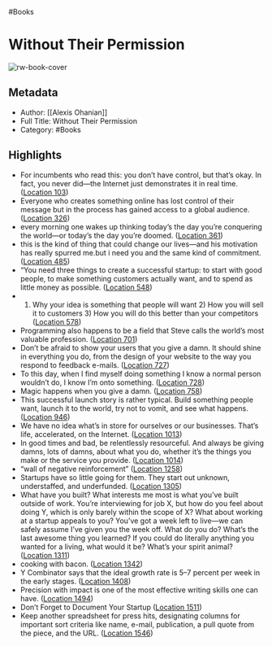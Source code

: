 #Books 


# Without Their Permission
![rw-book-cover](https://images-na.ssl-images-amazon.com/images/I/51MveAf99dL._SL200_.jpg)

## Metadata
- Author: [[Alexis Ohanian]]
- Full Title: Without Their Permission
- Category: #Books

## Highlights
- For incumbents who read this: you don’t have control, but that’s okay. In fact, you never did—the Internet just demonstrates it in real time. ([Location 103](https://readwise.io/to_kindle?action=open&asin=B00BAXFJ16&location=103))
- Everyone who creates something online has lost control of their message but in the process has gained access to a global audience. ([Location 326](https://readwise.io/to_kindle?action=open&asin=B00BAXFJ16&location=326))
- every morning one wakes up thinking today’s the day you’re conquering the world—or today’s the day you’re doomed. ([Location 361](https://readwise.io/to_kindle?action=open&asin=B00BAXFJ16&location=361))
- this is the kind of thing that could change our lives—and his motivation has really spurred me.but i need you and the same kind of commitment. ([Location 485](https://readwise.io/to_kindle?action=open&asin=B00BAXFJ16&location=485))
- “You need three things to create a successful startup: to start with good people, to make something customers actually want, and to spend as little money as possible. ([Location 548](https://readwise.io/to_kindle?action=open&asin=B00BAXFJ16&location=548))
- 1) Why your idea is something that people will want 2) How you will sell it to customers 3) How you will do this better than your competitors ([Location 578](https://readwise.io/to_kindle?action=open&asin=B00BAXFJ16&location=578))
- Programming also happens to be a field that Steve calls the world’s most valuable profession. ([Location 701](https://readwise.io/to_kindle?action=open&asin=B00BAXFJ16&location=701))
- Don’t be afraid to show your users that you give a damn. It should shine in everything you do, from the design of your website to the way you respond to feedback e-mails. ([Location 727](https://readwise.io/to_kindle?action=open&asin=B00BAXFJ16&location=727))
- To this day, when I find myself doing something I know a normal person wouldn’t do, I know I’m onto something. ([Location 728](https://readwise.io/to_kindle?action=open&asin=B00BAXFJ16&location=728))
- Magic happens when you give a damn. ([Location 758](https://readwise.io/to_kindle?action=open&asin=B00BAXFJ16&location=758))
- This successful launch story is rather typical. Build something people want, launch it to the world, try not to vomit, and see what happens. ([Location 946](https://readwise.io/to_kindle?action=open&asin=B00BAXFJ16&location=946))
- We have no idea what’s in store for ourselves or our businesses. That’s life, accelerated, on the Internet. ([Location 1013](https://readwise.io/to_kindle?action=open&asin=B00BAXFJ16&location=1013))
- In good times and bad, be relentlessly resourceful. And always be giving damns, lots of damns, about what you do, whether it’s the things you make or the service you provide. ([Location 1014](https://readwise.io/to_kindle?action=open&asin=B00BAXFJ16&location=1014))
- “wall of negative reinforcement” ([Location 1258](https://readwise.io/to_kindle?action=open&asin=B00BAXFJ16&location=1258))
- Startups have so little going for them. They start out unknown, understaffed, and underfunded. ([Location 1305](https://readwise.io/to_kindle?action=open&asin=B00BAXFJ16&location=1305))
- What have you built? What interests me most is what you’ve built outside of work. You’re interviewing for job X, but how do you feel about doing Y, which is only barely within the scope of X? What about working at a startup appeals to you? You’ve got a week left to live—we can safely assume I’ve given you the week off. What do you do? What’s the last awesome thing you learned? If you could do literally anything you wanted for a living, what would it be? What’s your spirit animal? ([Location 1311](https://readwise.io/to_kindle?action=open&asin=B00BAXFJ16&location=1311))
- cooking with bacon. ([Location 1342](https://readwise.io/to_kindle?action=open&asin=B00BAXFJ16&location=1342))
- Y Combinator says that the ideal growth rate is 5–7 percent per week in the early stages. ([Location 1408](https://readwise.io/to_kindle?action=open&asin=B00BAXFJ16&location=1408))
- Precision with impact is one of the most effective writing skills one can have. ([Location 1494](https://readwise.io/to_kindle?action=open&asin=B00BAXFJ16&location=1494))
- Don’t Forget to Document Your Startup ([Location 1511](https://readwise.io/to_kindle?action=open&asin=B00BAXFJ16&location=1511))
- Keep another spreadsheet for press hits, designating columns for important sort criteria like name, e-mail, publication, a pull quote from the piece, and the URL. ([Location 1546](https://readwise.io/to_kindle?action=open&asin=B00BAXFJ16&location=1546))
